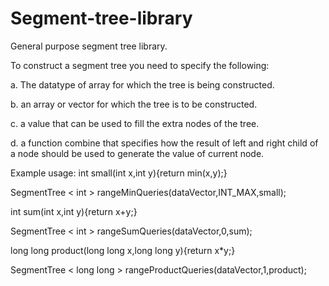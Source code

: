 # Segment-tree-library

General purpose segment tree library.

To construct a segment tree you need to specify the following:

a. The datatype of array for which the tree is being constructed.

b. an array or vector for which the tree is to be constructed.

c. a value that can be used to fill the extra nodes of the tree.

d. a function combine that specifies how the result of left and right child of a node
should be used to generate the value of current node.


Example usage:
int small(int x,int y){return min(x,y);}

SegmentTree < int > rangeMinQueries(dataVector,INT_MAX,small);

int sum(int x,int y){return x+y;}

SegmentTree < int > rangeSumQueries(dataVector,0,sum);

long long product(long long x,long long y){return x*y;}

SegmentTree < long long > rangeProductQueries(dataVector,1,product);
